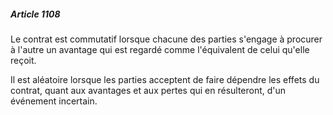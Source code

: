 ##### Article 1108

Le contrat est commutatif lorsque chacune des parties s'engage à procurer à l'autre un avantage qui est regardé comme l'équivalent de celui qu'elle reçoit.

Il est aléatoire lorsque les parties acceptent de faire dépendre les effets du contrat, quant aux avantages et aux pertes qui en résulteront, d'un événement incertain.

